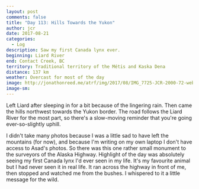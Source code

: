 ```yaml
---
layout: post
comments: false
title: "Day 113: Hills Towards the Yukon"
author: jcr
date: 2017-08-21
categories:
  - Log
description: Saw my first Canada lynx ever.
beginning: Liard River
end: Contact Creek, BC
territory: Traditional territory of the Métis and Kaska Dena
distance: 137 km
weather: Overcast for most of the day
image: http://jonathonreed.me/atrf/img/2017/08/IMG_7725-JCR-2000-72-web.jpg
image-sm:
---
```


Left Liard after sleeping in for a bit because of the lingering rain. Then came the hills northwest towards the Yukon border. The road follows the Liard River for the most part, so there's a slow-moving reminder that you're going ever-so-slightly uphill. 

I didn't take many photos because I was a little sad to have left the mountains (for now), and because I'm writing on my own laptop I don't have access to Asad's photos. So there was this one rather small monument to the surveyors of the Alaska Highway. Highlight of the day was absolutely seeing my first Canada lynx I'd ever seen in my life. It's my favourite animal but I had never seen it in real life. It ran across the highway in front of me, then stopped and watched me from the bushes. I whispered to it a little message for the wild.